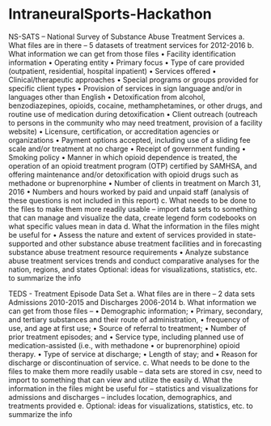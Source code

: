 # IntraneuralSports-Hackathon

NS-SATS – National Survey of Substance Abuse Treatment Services
a.	What files are in there – 5 datasets of treatment services for 2012-2016
b.	What information we can get from those files
•	Facility identification information
•	Operating entity
•	Primary focus
•	Type of care provided (outpatient, residential, hospital inpatient)
•	Services offered
•	Clinical/therapeutic approaches
•	Special programs or groups provided for specific client types
•	Provision of services in sign language and/or in languages other than English
•	Detoxification from alcohol, benzodiazepines, opioids, cocaine, methamphetamines, or other drugs, and routine use of medication during detoxification
•	Client outreach (outreach to persons in the community who may need treatment, provision of a facility website)
•	Licensure, certification, or accreditation agencies or organizations
•	Payment options accepted, including use of a sliding fee scale and/or treatment at no charge
•	Receipt of government funding
•	Smoking policy
•	Manner in which opioid dependence is treated, the operation of an opioid treatment program (OTP) certified by SAMHSA, and offering maintenance and/or detoxification with opioid drugs such as methadone or buprenorphine
•	Number of clients in treatment on March 31, 2016
•	Numbers and hours worked by paid and unpaid staff (analysis of these questions is not included in this report)
c.	What needs to be done to the files to make them more readily usable – import data sets to something that can manage and visualize the data, create legend form codebooks on what specific values mean in data
d.	What the information in the files might be useful for
•	Assess the nature and extent of services provided in state-supported and other substance abuse treatment facilities and in forecasting substance abuse treatment resource requirements
•	Analyze substance abuse treatment services trends and conduct comparative analyses for the nation, regions, and states
Optional: ideas for visualizations, statistics, etc. to summarize the info

TEDS - Treatment Episode Data Set 
a.	What files are in there – 2 data sets Admissions 2010-2015 and Discharges 2006-2014
b.	What information we can get from those files – 
•	Demographic information;
•	Primary, secondary, and tertiary substances and their route of administration,
•	frequency of use, and age at first use;
•	Source of referral to treatment;
•	Number of prior treatment episodes; and
•	Service type, including planned use of medication-assisted (i.e., with methadone
•	or buprenorphine) opioid therapy.
•	Type of service at discharge;
•	Length of stay; and
•	Reason for discharge or discontinuation of service.
c.	What needs to be done to the files to make them more readily usable – data sets are stored in csv, need to import to something that can view and utilize the easily
d.	What the information in the files might be useful for – statistics and visualizations for admissions and discharges – includes location, demographics, and treatments provided
e.	Optional: ideas for visualizations, statistics, etc. to summarize the info
